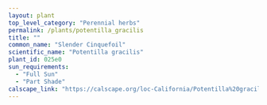 ```yaml
---
layout: plant                                                              
top_level_category: "Perennial herbs"
permalink: /plants/potentilla_gracilis
title: ""
common_name: "Slender Cinquefoil"
scientific_name: "Potentilla gracilis"
plant_id: 025e0
sun_requirements:
  - "Full Sun"
  - "Part Shade"
calscape_link: "https://calscape.org/loc-California/Potentilla%20gracilis(%20)"
---
```


